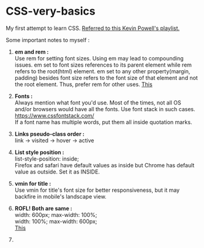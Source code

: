 # CSS-very-basics
My first attempt to learn CSS.
[Referred to this Kevin Powell's playlist.](https://www.youtube.com/playlist?list=PL4-IK0AVhVjM0xE0K2uZRvsM7LkIhsPT-) 

Some important notes to myself :
1. <b>em and rem :</b><br>Use rem for setting font sizes. Using em may lead to compounding issues. em set to font sizes references to its parent element while rem refers to the root(html) element. em set to any other property(margin, padding) besides font size refers to the font size of that element and not the root element. Thus, prefer rem for other uses. [This](https://www.youtube.com/watch?v=pautqDqa54I)
2. <b>Fonts :</b><br>Always mention what font you'd use.
Most of the times, not all OS and/or browsers would have all the fonts. Use font stack in such cases. https://www.cssfontstack.com/
<br>If a font name has multiple words, put them all inside quotation marks.

3. <b>Links pseudo-class order :</b><br> link -> visited -> hover -> active
4. <b>List style position :</b><br>list-style-position: inside;<br>Firefox and safari have default values as inside but Chrome has default value as outside. Set it as INSIDE.
5. <b>vmin for title :</b><br>Use vmin for title's font size for better responsiveness, but it may backfire in mobile's landscape view.
6. <b>ROFL! Both are same :</b><br>width: 600px; max-width: 100%; <br> width: 100%; max-width: 600px; <br> [This](https://css-tricks.com/tale-width-max-width/)
7. <b></b><br>

